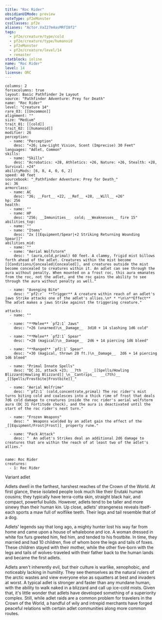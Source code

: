 ```yaml
---
title: "Roc Rider"
obsidianUIMode: preview
noteType: pf2eMonster
cssClasses: pf2e
aliases: "Actor.VaI27m4asMRfI8f2" 
tags:
  - pf2e/creature/type/cold
  - pf2e/creature/type/humanoid
  - pf2eMonster
  - pf2e/creature/level/14
  - remaster
statblock: inline
name: "Roc Rider"
level: 14
license: ORC
---
```


```statblock
columns: 2
forcecolumns: true
layout: Basic Pathfinder 2e Layout
source: "Pathfinder Adventure: Prey for Death"
name: "Roc Rider"
level: "Creature 14"
rare_03: [[Uncommon]]
alignment: ""
size: "Medium"
trait_01: [[cold]]
trait_02: [[humanoid]]
modifier: 26
perception:
  - name: "Perception"
    desc: "+26; Low-Light Vision, Scent (Imprecise) 30 Feet"
languages: "Adlet, Common"
skills:
  - name: "Skills"
    desc: "Acrobatics: +28, Athletics: +26, Nature: +26, Stealth: +28, Survival: +24"
abilityMods: [6, 8, 4, 0, 6, 2]
speed: 40 feet
sourcebook: "_Pathfinder Adventure: Prey for Death_"
ac: 36
armorclass:
  - name: AC
    desc: "36; __Fort__ +22, __Ref__ +28, __Will__ +26"
hp: 256
health:
  - name: ""
  - name: HP
    desc: "256; __Immunities__  cold; __Weaknesses__ fire 15"
abilities_top:
  - name: ""
  - name: "Items"
    desc: "2x [[Equipment/Spear|+2 Striking Returning Wounding Spear]]"
abilities_mid:
  - name: ""
  - name: "Aerial Wolfstorm"
    desc: " (aura,cold,primal) 60 feet. A clammy, frigid mist billows forth ahead of the adlet. Creatures within the mist become [[Conditions/Concealed|Concealed]], and creatures outside the mist become concealed to creatures within it. An adlet can see through the aura without penalty. When mounted on a frost roc, this aura emanates from the roc, not the adlet, and the roc gains the ability to see through the aura without penalty as well."

  - name: "Avenging Bite"
    desc: "`pf2:r`  **Trigger** A creature within reach of an adlet's jaws Strike attacks one of the adlet's allies.\n* * *\n\n**Effect** The adlet makes a jaws Strike against the triggering creature."

attacks:
  - name: ""

  - name: "**Melee** `pf2:1` Jaws"
    desc: "+26 (unarmed)\n__Damage__  3d10 + 14 slashing 1d6 cold"

  - name: "**Melee** `pf2:1` Spear"
    desc: "+28 (magical)\n__Damage__  2d6 + 14 piercing 1d6 bleed"

  - name: "**Ranged** `pf2:1` Spear"
    desc: "+30 (magical, thrown 20 ft.)\n__Damage__  2d6 + 14 piercing 1d6 bleed"

  - name: "Primal Innate Spells"
    desc: "DC 31, attack +23; __7th __  _[[Spells/Howling Blizzard|Howling Blizzard]]_\n__Cantrips__  __(7th)__ _[[Spells/Frostbite|Frostbite]]_"

  - name: "Aerial Wolfrime"
    desc: "`pf2:1` (cold,concentrate,primal) The roc rider's mist turns biting cold and coalesces into a thick rime of frost that deals 7d6 cold damage to creatures inside the roc rider's aerial wolfstorm aura (DC 31 Fortitude check), and the aura is deactivated until the start of the roc rider's next turn."

  - name: "Frozen Weapons"
    desc: "  Weapons wielded by an adlet gain the effect of the _[[Equipment/Frost|Frost]]_ property rune."

  - name: "Pack Attack"
    desc: "  An adlet's Strikes deal an additional 2d6 damage to creatures that are within the reach of at least two of the adlet's allies."
 
```

```encounter-table
name: Roc Rider
creatures:
  - 1: Roc Rider
```


Variant adlet

Adlets dwell in the farthest, harshest reaches of the Crown of the World. At first glance, these isolated people look much like their Erutaki human cousins; they typically have terra-cotta skin, straight black hair, and compact, powerful builds. However, adlets tend to be taller and more sinewy than their human kin. Up close, adlets' strangeness reveals itself-each sports a maw full of wolflike teeth. Their legs and tail resemble that of a dog.

Adlets' legends say that long ago, a mighty hunter lost his way far from home and came upon a house of whalebone and ice. A woman dressed in white fox furs greeted him, fed him, and tended to his frostbite. In time, they married and had 10 children, five of whom bore the legs and tails of foxes. These children stayed with their mother, while the other five-born with the legs and tails of wolves-traveled with their father back to the human lands and became the first adlets.

Adlets aren't inherently evil, but their culture is warlike, xenophobic, and noticeably lacking in humility. They see themselves as the natural rulers of the arctic wastes and view everyone else as squatters at best and invaders at worst. A typical adlet is stronger and faster than any mundane human, with the ability to walk naked in a blizzard and call up ice-cold mists. Given that, it's little wonder that adlets have developed something of a superiority complex. Still, while adlet raids are a common problem for travelers in the Crown of the World, a handful of wily and intrepid merchants have forged peaceful relations with certain adlet communities along more common routes.
